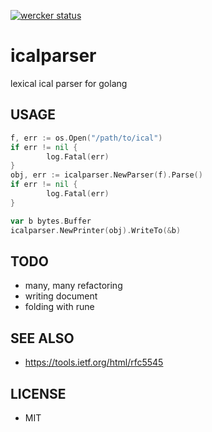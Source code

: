 [![wercker status](https://app.wercker.com/status/5d3bc7d53a19bfc2a9100e5f4eb2d4d9/s/master "wercker status")](https://app.wercker.com/project/bykey/5d3bc7d53a19bfc2a9100e5f4eb2d4d9)

# icalparser

lexical ical parser for golang

## USAGE

```go
f, err := os.Open("/path/to/ical")
if err != nil {
        log.Fatal(err)
}
obj, err := icalparser.NewParser(f).Parse()
if err != nil {
        log.Fatal(err)
}

var b bytes.Buffer
icalparser.NewPrinter(obj).WriteTo(&b)
```

## TODO

* many, many refactoring
* writing document
* folding with rune

## SEE ALSO

* https://tools.ietf.org/html/rfc5545

## LICENSE

* MIT
